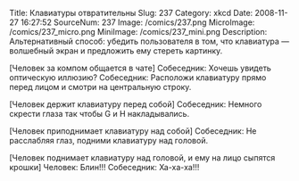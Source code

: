 Title: Клавиатуры отвратительны 
Slug: 237 
Category: xkcd 
Date: 2008-11-27 16:27:52 
SourceNum: 237 
Image: /comics/237.png 
MicroImage: /comics/237_micro.png 
MiniImage: /comics/237_mini.png 
Description: Альтернативный способ: убедить пользователя в том, что клавиатура — волшебный экран и предложить ему стереть картинку. 

[Человек за компом общается в чате]
Собеседник: Хочешь увидеть оптическую иллюзию?
Собеседник: Расположи клавиатуру прямо перед лицом и смотри на центральную строку.

[Человек держит клавиатуру перед собой]
Собеседник: Немного скрести глаза так чтобы G и H накладывались.

[Человек приподнимает клавиатуру над собой]
Собеседник: Не расслабляя глаз, подними клавиатуру над головой.

[Человек поднимает клавиатуру над головой, и ему на лицо сыпятся крошки]
Человек: Блин!!!
Собеседник: Ха-ха-ха!!!